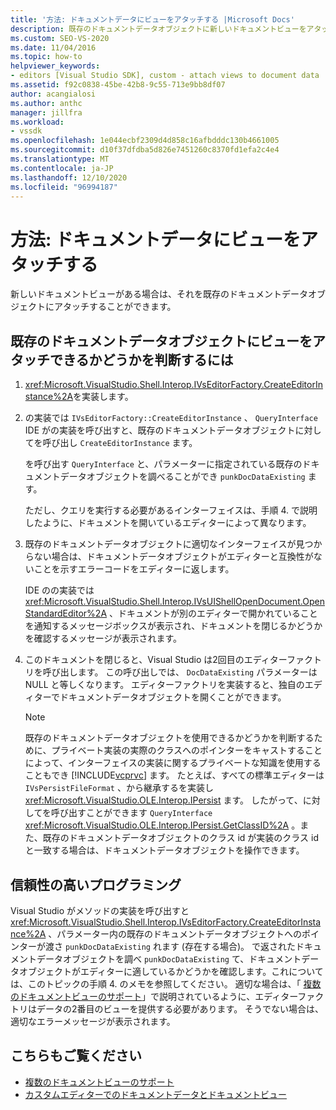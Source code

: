 ```yaml
---
title: '方法: ドキュメントデータにビューをアタッチする |Microsoft Docs'
description: 既存のドキュメントデータオブジェクトに新しいドキュメントビューをアタッチすることもできます。 ビューをアタッチできるかどうかを判断するには、次の手順に従います。
ms.custom: SEO-VS-2020
ms.date: 11/04/2016
ms.topic: how-to
helpviewer_keywords:
- editors [Visual Studio SDK], custom - attach views to document data
ms.assetid: f92c0838-45be-42b8-9c55-713e9bb8df07
author: acangialosi
ms.author: anthc
manager: jillfra
ms.workload:
- vssdk
ms.openlocfilehash: 1e044ecbf2309d4d858c16afbdddc130b4661005
ms.sourcegitcommit: d10f37dfdba5d826e7451260c8370fd1efa2c4e4
ms.translationtype: MT
ms.contentlocale: ja-JP
ms.lasthandoff: 12/10/2020
ms.locfileid: "96994187"
---
```

# <a name="how-to-attach-views-to-document-data"></a>方法: ドキュメントデータにビューをアタッチする
新しいドキュメントビューがある場合は、それを既存のドキュメントデータオブジェクトにアタッチすることができます。

## <a name="to-determine-if-you-can-attach-a-view-to-an-existing-document-data-object"></a>既存のドキュメントデータオブジェクトにビューをアタッチできるかどうかを判断するには

1. <xref:Microsoft.VisualStudio.Shell.Interop.IVsEditorFactory.CreateEditorInstance%2A>を実装します。

2. の実装では `IVsEditorFactory::CreateEditorInstance` 、 `QueryInterface` IDE がの実装を呼び出すと、既存のドキュメントデータオブジェクトに対してを呼び出し `CreateEditorInstance` ます。

    を呼び出す `QueryInterface` と、パラメーターに指定されている既存のドキュメントデータオブジェクトを調べることができ `punkDocDataExisting` ます。

    ただし、クエリを実行する必要があるインターフェイスは、手順 4. で説明したように、ドキュメントを開いているエディターによって異なります。

3. 既存のドキュメントデータオブジェクトに適切なインターフェイスが見つからない場合は、ドキュメントデータオブジェクトがエディターと互換性がないことを示すエラーコードをエディターに返します。

    IDE のの実装では <xref:Microsoft.VisualStudio.Shell.Interop.IVsUIShellOpenDocument.OpenStandardEditor%2A> 、ドキュメントが別のエディターで開かれていることを通知するメッセージボックスが表示され、ドキュメントを閉じるかどうかを確認するメッセージが表示されます。

4. このドキュメントを閉じると、Visual Studio は2回目のエディターファクトリを呼び出します。 この呼び出しでは、 `DocDataExisting` パラメーターは NULL と等しくなります。 エディターファクトリを実装すると、独自のエディターでドキュメントデータオブジェクトを開くことができます。

   > [!NOTE]
   > 既存のドキュメントデータオブジェクトを使用できるかどうかを判断するために、プライベート実装の実際のクラスへのポインターをキャストすることによって、インターフェイスの実装に関するプライベートな知識を使用することもでき [!INCLUDE[vcprvc](../code-quality/includes/vcprvc_md.md)] ます。 たとえば、すべての標準エディターは `IVsPersistFileFormat` 、から継承するを実装し <xref:Microsoft.VisualStudio.OLE.Interop.IPersist> ます。 したがって、に対してを呼び出すことができます `QueryInterface` <xref:Microsoft.VisualStudio.OLE.Interop.IPersist.GetClassID%2A> 。また、既存のドキュメントデータオブジェクトのクラス id が実装のクラス id と一致する場合は、ドキュメントデータオブジェクトを操作できます。

## <a name="robust-programming"></a>信頼性の高いプログラミング
 Visual Studio がメソッドの実装を呼び出すと <xref:Microsoft.VisualStudio.Shell.Interop.IVsEditorFactory.CreateEditorInstance%2A> 、パラメーター内の既存のドキュメントデータオブジェクトへのポインターが渡さ `punkDocDataExisting` れます (存在する場合)。 で返されたドキュメントデータオブジェクトを調べ `punkDocDataExisting` て、ドキュメントデータオブジェクトがエディターに適しているかどうかを確認します。これについては、このトピックの手順 4. のメモを参照してください。 適切な場合は、「 [複数のドキュメントビューのサポート](../extensibility/supporting-multiple-document-views.md)」で説明されているように、エディターファクトリはデータの2番目のビューを提供する必要があります。 そうでない場合は、適切なエラーメッセージが表示されます。

## <a name="see-also"></a>こちらもご覧ください
- [複数のドキュメントビューのサポート](../extensibility/supporting-multiple-document-views.md)
- [カスタムエディターでのドキュメントデータとドキュメントビュー](../extensibility/document-data-and-document-view-in-custom-editors.md)

